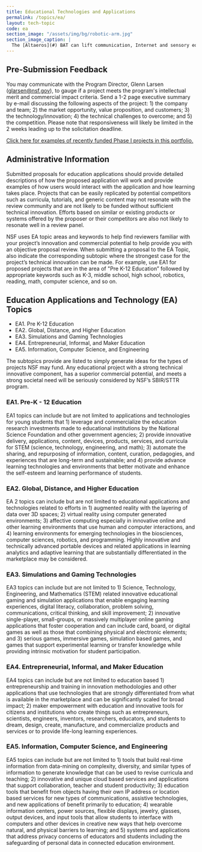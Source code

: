 ```yaml
---
title: Educational Technologies and Applications
permalink: /topics/ea/
layout: tech-topic
code: ea
section_image: "/assets/img/bg/robotic-arm.jpg"
section_image_caption: |
  The [Altaeros](#) BAT can lift communication, Internet and sensory equipment alongside the turbine to provide additional services for customers.
---
```


## Pre-Submission Feedback
You may communicate with the Program Director, Glenn Larsen (glarsen@nsf.gov), to gauge if a project meets the program's intellectual merit and commercial impact criteria. Send a 1-2 page executive summary by e-mail discussing the following aspects of the project: 1) the company and team; 2) the market opportunity, value proposition, and customers; 3) the technology/innovation; 4) the technical challenges to overcome; and 5) the competition. Please note that responsiveness will likely be limited in the 2 weeks leading up to the solicitation deadline.

[Click here for examples of recently funded Phase I projects in this portfolio.](http://www.nsf.gov/awardsearch/advancedSearchResult?PIId=&ProgEleCode=1505%2C+5371&BooleanElement=Any&ProgOfficer=Glenn+H.+Larsen&ActiveAwards=true&StartDateOperator=After&StartDateFrom=12%2F01%2F2015)

## Administrative Information
Submitted proposals for education applications should provide detailed descriptions of how the proposed application will work and provide examples of how users would interact with the application and how learning takes place. Projects that can be easily replicated by potential competitors such as curricula, tutorials, and generic content may not resonate with the review community and are not likely to be funded without sufficient technical innovation. Efforts based on similar or existing products or systems offered by the proposer or their competitors are also not likely to resonate well in a review panel.

NSF uses EA topic areas and keywords to help find reviewers familiar with your project’s innovation and commercial potential to help provide you with an objective proposal review. When submitting a proposal to the EA Topic, also indicate the corresponding subtopic where the strongest case for the project’s technical innovation can be made. For example, use EA1 for proposed projects that are in the area of "Pre K-12 Education” followed by appropriate keywords such as K-3, middle school, high school, robotics, reading, math, computer science, and so on.

## Education Applications and Technology (EA) Topics

- EA1. Pre K-12 Education
- EA2. Global, Distance, and Higher Education
- EA3. Simulations and Gaming Technologies
- EA4. Entrepreneurial, Informal, and Maker Education
- EA5. Information, Computer Science, and Engineering  

The subtopics provide are listed to simply generate ideas for the types of projects NSF may fund. Any educational project with a strong technical innovative component, has a superior commercial potential, and meets a strong societal need will be seriously considered by NSF’s SBIR/STTR program.

### EA1. Pre-K - 12 Education
EA1 topics can include but are not limited to applications and technologies for young students that 1) leverage and commercialize the education research investments made to educational institutions by the National Science Foundation and other government agencies; 2) provide innovative delivery, applications, content, devices, products, services, and curricula for STEM (science, technology, engineering, and math); 3) automate the sharing, and repurposing of information, content, curation, pedagogies, and experiences that are long-term and sustainable; and 4) provide advance learning technologies and environments that better motivate and enhance the self-esteem and learning performance of students.

### EA2. Global, Distance, and Higher Education
EA 2 topics can include but are not limited to educational applications and technologies related to efforts in 1) augmented reality with the layering of data over 3D spaces; 2) virtual reality using computer generated environments; 3) affective computing especially in innovative online and other learning environments that use human and computer interactions, and 4) learning environments for emerging technologies in the biosciences, computer sciences, robotics, and programming. Highly innovative and technically advanced portable devices and related applications in learning analytics and adaptive learning that are substantially differentiated in the marketplace may be considered.

### EA3. Simulations and Gaming Technologies
EA3 topics can include but are not limited to 1) Science, Technology, Engineering, and Mathematics (STEM) related innovative educational gaming and simulation applications that enable engaging learning experiences, digital literacy, collaboration, problem solving, communications, critical thinking, and skill improvement; 2) innovative single-player, small-groups, or massively multiplayer online gaming applications that foster cooperation and can include card, board, or digital games as well as those that combining physical and electronic elements; and 3) serious games, immersive games, simulation based games, and games that support experimental learning or transfer knowledge while providing intrinsic motivation for student participation.

### EA4. Entrepreneurial, Informal, and Maker Education
EA4 topics can include but are not limited to education based 1) entrepreneurship and training in innovation methodologies and other applications that use technologies that are strongly differentiated from what is available in the marketplace and can be significantly scaled for broad impact; 2) maker empowerment with education and innovative tools for citizens and institutions who create things such as entrepreneurs, scientists, engineers, inventors, researchers, educators, and students to dream, design, create, manufacture, and commercialize products and services or to provide life-long learning experiences.

### EA5. Information, Computer Science, and Engineering
EA5 topics can include but are not limited to 1) tools that build real-time information from data-mining on complexity, diversity, and similar types of information to generate knowledge that can be used to revise curricula and teaching; 2) innovative and unique cloud based services and applications that support collaboration, teacher and student productivity; 3) education tools that benefit from objects having their own IP address or location based services for new types of communications, assistive technologies, and new applications of benefit primarily to education; 4) wearable information centers, power sources, flexible displays, jewelry, glasses, output devices, and input tools that allow students to interface with computers and other devices in creative new ways that help overcome natural, and physical barriers to learning; and 5) systems and applications that address privacy concerns of educators and students including the safeguarding of personal data in connected education environment.

